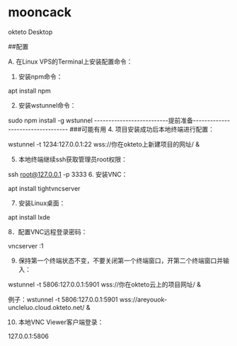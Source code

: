 # mooncack
okteto Desktop


##配置

A. 在Linux VPS的Terminal上安装配置命令：

1. 安装npm命令：

apt install npm

2. 安装wstunnel命令：

sudo npm install -g wstunnel
--------------------------提前准备----------------------------------
###可能有用
4. 项目安装成功后本地终端进行配置：

wstunnel -t 1234:127.0.0.1:22 wss://你在okteto上新建项目的网址/ &



5. 本地终端继续ssh获取管理员root权限：

ssh root@127.0.0.1 -p 3333
6. 安装VNC：

apt install tightvncserver

7. 安装Linux桌面：

apt install lxde

8．配置VNC远程登录密码：

vncserver :1

9. 保持第一个终端状态不变，不要关闭第一个终端窗口，开第二个终端窗口并输入：

wstunnel -t 5806:127.0.0.1:5901 wss://你在okteto云上的项目网址/ &

例子：wstunnel -t 5806:127.0.0.1:5901 wss://areyouok-uncleluo.cloud.okteto.net/ &

10. 本地VNC Viewer客户端登录：

127.0.0.1:5806
